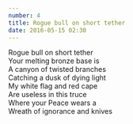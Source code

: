 ```yaml
---
number: 4
title: Rogue bull on short tether
date: 2016-05-15 02:30
---
```


Rogue bull on short tether<br>
Your melting bronze base is<br>
A canyon of twisted branches<br>
Catching a dusk of dying light<br>
My white flag and red cape<br>
Are useless in this truce<br>
Where your Peace wears a<br>
Wreath of ignorance and knives<br>